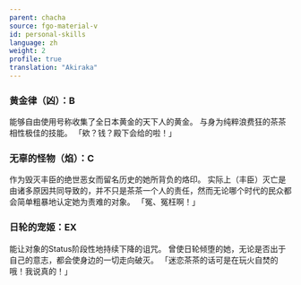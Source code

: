 ```yaml
---
parent: chacha
source: fgo-material-v
id: personal-skills
language: zh
weight: 2
profile: true
translation: "Akiraka"
---
```


### 黄金律（凶）：B

能够自由使用号称收集了全日本黄金的天下人的黄金。
与身为纯粹浪费狂的茶茶相性极佳的技能。
「欸？钱？殿下会给的啦！」

### 无辜的怪物（焰）：C

作为毁灭丰臣的绝世恶女而留名历史的她所背负的烙印。
实际上（丰臣）灭亡是由诸多原因共同导致的，并不只是茶茶一个人的责任，然而无论哪个时代的民众都会简单粗暴地认定她为责难的对象。
「冤、冤枉啊！」

### 日轮的宠姬：EX

能让对象的Status阶段性地持续下降的诅咒。
曾使日轮倾堕的她，无论是否出于自己的意志，都会使身边的一切走向破灭。
「迷恋茶茶的话可是在玩火自焚的哦！我说真的！」
